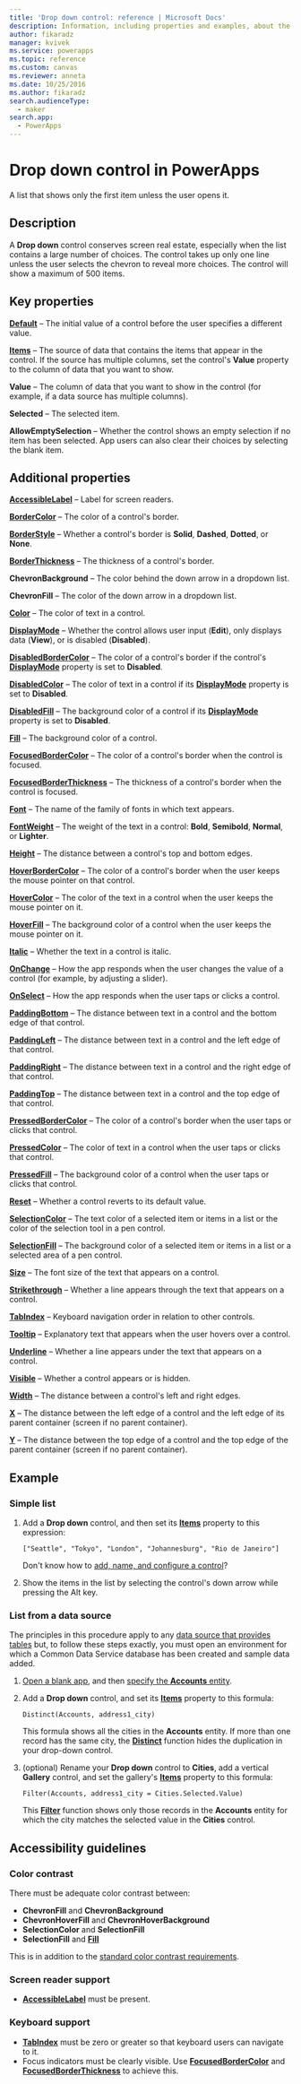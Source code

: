 ```yaml
---
title: 'Drop down control: reference | Microsoft Docs'
description: Information, including properties and examples, about the Drop down control
author: fikaradz
manager: kvivek
ms.service: powerapps
ms.topic: reference
ms.custom: canvas
ms.reviewer: anneta
ms.date: 10/25/2016
ms.author: fikaradz
search.audienceType: 
  - maker
search.app: 
  - PowerApps
---
```

# Drop down control in PowerApps
A list that shows only the first item unless the user opens it.

## Description
A **Drop down** control conserves screen real estate, especially when the list contains a large number of choices. The control takes up only one line unless the user selects the chevron to reveal more choices.  The control will show a maximum of 500 items.

## Key properties
**[Default](properties-core.md)** – The initial value of a control before the user specifies a different value.

**[Items](properties-core.md)** – The source of data that contains the items that appear in the control. If the source has multiple columns, set the control's **Value** property to the column of data that you want to show.
  
**Value** – The column of data that you want to show in the control (for example, if a data source has multiple columns).

**Selected** – The selected item.

**AllowEmptySelection** – Whether the control shows an empty selection if no item has been selected. App users can also clear their choices by selecting the blank item.

## Additional properties
**[AccessibleLabel](properties-accessibility.md)** – Label for screen readers.

**[BorderColor](properties-color-border.md)** – The color of a control's border.

**[BorderStyle](properties-color-border.md)** – Whether a control's border is **Solid**, **Dashed**, **Dotted**, or **None**.

**[BorderThickness](properties-color-border.md)** – The thickness of a control's border.

**ChevronBackground** – The color behind the down arrow in a dropdown list.

**ChevronFill** – The color of the down arrow in a dropdown list.

**[Color](properties-color-border.md)** – The color of text in a control.

**[DisplayMode](properties-core.md)** – Whether the control allows user input (**Edit**), only displays data (**View**), or is disabled (**Disabled**).

**[DisabledBorderColor](properties-color-border.md)** – The color of a control's border if the control's **[DisplayMode](properties-core.md)** property is set to **Disabled**.

**[DisabledColor](properties-color-border.md)** – The color of text in a control if its **[DisplayMode](properties-core.md)** property is set to **Disabled**.

**[DisabledFill](properties-color-border.md)** – The background color of a control if its **[DisplayMode](properties-core.md)** property is set to **Disabled**.

**[Fill](properties-color-border.md)** – The background color of a control.

**[FocusedBorderColor](properties-color-border.md)** – The color of a control's border when the control is focused.

**[FocusedBorderThickness](properties-color-border.md)** – The thickness of a control's border when the control is focused.

**[Font](properties-text.md)** – The name of the family of fonts in which text appears.

**[FontWeight](properties-text.md)** – The weight of the text in a control: **Bold**, **Semibold**, **Normal**, or **Lighter**.

**[Height](properties-size-location.md)** – The distance between a control's top and bottom edges.

**[HoverBorderColor](properties-color-border.md)** – The color of a control's border when the user keeps the mouse pointer on that control.

**[HoverColor](properties-color-border.md)** – The color of the text in a control when the user keeps the mouse pointer on it.

**[HoverFill](properties-color-border.md)** – The background color of a control when the user keeps the mouse pointer on it.

**[Italic](properties-text.md)** – Whether the text in a control is italic.

**[OnChange](properties-core.md)** – How the app responds when the user changes the value of a control (for example, by adjusting a slider).

**[OnSelect](properties-core.md)** – How the app responds when the user taps or clicks a control.

**[PaddingBottom](properties-size-location.md)** – The distance between text in a control and the bottom edge of that control.

**[PaddingLeft](properties-size-location.md)** – The distance between text in a control and the left edge of that control.

**[PaddingRight](properties-size-location.md)** – The distance between text in a control and the right edge of that control.

**[PaddingTop](properties-size-location.md)** – The distance between text in a control and the top edge of that control.

**[PressedBorderColor](properties-color-border.md)** – The color of a control's border when the user taps or clicks that control.

**[PressedColor](properties-color-border.md)** – The color of text in a control when the user taps or clicks that control.

**[PressedFill](properties-color-border.md)** – The background color of a control when the user taps or clicks that control.

**[Reset](properties-core.md)** – Whether a control reverts to its default value.

**[SelectionColor](properties-color-border.md)** – The text color of a selected item or items in a list or the color of the selection tool in a pen control.

**[SelectionFill](properties-color-border.md)** – The background color of a selected item or items in a list or a selected area of a pen control.

**[Size](properties-text.md)** – The font size of the text that appears on a control.

**[Strikethrough](properties-text.md)** – Whether a line appears through the text that appears on a control.

**[TabIndex](properties-accessibility.md)** – Keyboard navigation order in relation to other controls.

**[Tooltip](properties-core.md)** – Explanatory text that appears when the user hovers over a control.

**[Underline](properties-text.md)** – Whether a line appears under the text that appears on a control.

**[Visible](properties-core.md)** – Whether a control appears or is hidden.

**[Width](properties-size-location.md)** – The distance between a control's left and right edges.

**[X](properties-size-location.md)** – The distance between the left edge of a control and the left edge of its parent container (screen if no parent container).

**[Y](properties-size-location.md)** – The distance between the top edge of a control and the top edge of the parent container (screen if no parent container).

## Example

### Simple list

1. Add a **Drop down** control, and then set its **[Items](properties-core.md)** property to this expression:

    `["Seattle", "Tokyo", "London", "Johannesburg", "Rio de Janeiro"]`

    Don't know how to [add, name, and configure a control](../add-configure-controls.md)?

1. Show the items in the list by selecting the control's down arrow while pressing the Alt key.

### List from a data source
The principles in this procedure apply to any [data source that provides tables](../connections-list.md#tables) but, to follow these steps exactly, you must open an environment for which a Common Data Service database has been created and sample data added.

1. [Open a blank app](../data-platform-create-app-scratch.md#open-a-blank-app), and then [specify the **Accounts** entity](../data-platform-create-app-scratch.md#specify-an-entity).

1. Add a **Drop down** control, and set its **[Items](properties-core.md)** property to this formula:

    `Distinct(Accounts, address1_city)`

    This formula shows all the cities in the **Accounts** entity. If more than one record has the same city, the **[Distinct](../functions/function-distinct.md)** function hides the duplication in your drop-down control.

1. (optional) Rename your **Drop down** control to **Cities**, add a vertical **Gallery** control, and set the gallery's **[Items](properties-core.md)** property to this formula:

    `Filter(Accounts, address1_city = Cities.Selected.Value)`

    This **[Filter](../functions/function-filter-lookup.md)** function shows only those records in the **Accounts** entity for which the city matches the selected value in the **Cities** control.

## Accessibility guidelines
### Color contrast
There must be adequate color contrast between:
* **ChevronFill** and **ChevronBackground**
* **ChevronHoverFill** and **ChevronHoverBackground**
* **SelectionColor** and **SelectionFill**
* **SelectionFill** and **[Fill](properties-color-border.md)**

This is in addition to the [standard color contrast requirements](../accessible-apps-color.md).

### Screen reader support
* **[AccessibleLabel](properties-accessibility.md)** must be present.

### Keyboard support
* **[TabIndex](properties-accessibility.md)** must be zero or greater so that keyboard users can navigate to it.
* Focus indicators must be clearly visible. Use **[FocusedBorderColor](properties-color-border.md)** and **[FocusedBorderThickness](properties-color-border.md)** to achieve this.
